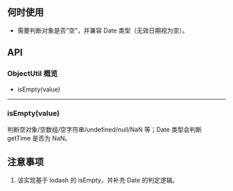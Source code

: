## 何时使用

- 需要判断对象是否“空”，并兼容 Date 类型（无效日期视为空）。

## API

### ObjectUtil 概览

- isEmpty(value)

---

### isEmpty(value)

判断空对象/空数组/空字符串/undefined/null/NaN 等；Date 类型会判断 getTime 是否为 NaN。

## 注意事项

1. 该实现基于 lodash 的 isEmpty，并补充 Date 的判定逻辑。
